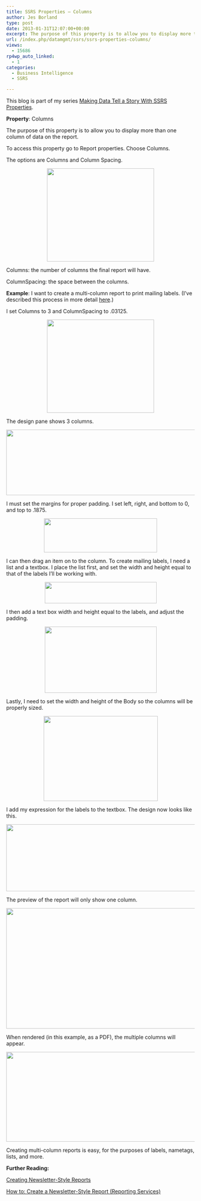 ```yaml
---
title: SSRS Properties – Columns
author: Jes Borland
type: post
date: 2013-01-31T12:07:00+00:00
excerpt: The purpose of this property is to allow you to display more than one column of data on the report.
url: /index.php/datamgmt/ssrs/ssrs-properties-columns/
views:
  - 15686
rp4wp_auto_linked:
  - 1
categories:
  - Business Intelligence
  - SSRS

---
```

This blog is part of my series [Making Data Tell a Story With SSRS Properties][1].

**Property**: Columns

The purpose of this property is to allow you to display more than one column of data on the report.

To access this property go to Report properties. Choose Columns.

The options are Columns and Column Spacing.

<p style="text-align: center;">
  <img src="/wp-content/uploads/users/grrlgeek/columns 1.png?mtime=1359640987" alt="" width="286" height="249" />
</p>

Columns: the number of columns the final report will have.

ColumnSpacing: the space between the columns.

**Example**: I want to create a multi-column report to print mailing labels. (I’ve described this process in more detail [here][2].)

I set Columns to 3 and ColumnSpacing to .03125.

<p style="text-align: center;">
  <img src="/wp-content/uploads/users/grrlgeek/columns 1.png?mtime=1359640987" alt="" width="286" height="249" />
</p>

The design pane shows 3 columns.

<p style="text-align: center;">
  <img src="/wp-content/uploads/users/grrlgeek/columns 2.png?mtime=1359640987" alt="" width="1231" height="175" />
</p>

I must set the margins for proper padding. I set left, right, and bottom to 0, and top to .1875.

<p style="text-align: center;">
  <img src="/wp-content/uploads/users/grrlgeek/columns 3.png?mtime=1359640987" alt="" width="302" height="91" />
</p>

I can then drag an item on to the column. To create mailing labels, I need a list and a textbox. I place the list first, and set the width and height equal to that of the labels I’ll be working with.

<p style="text-align: center;">
  <img src="/wp-content/uploads/users/grrlgeek/columns 4.png?mtime=1359640987" alt="" width="299" height="57" />
</p>

I then add a text box width and height equal to the labels, and adjust the padding.

<p style="text-align: center;">
  <img src="/wp-content/uploads/users/grrlgeek/columns 5.png?mtime=1359640987" alt="" width="299" height="177" />
</p>

Lastly, I need to set the width and height of the Body so the columns will be properly sized.

<p style="text-align: center;">
  <img src="/wp-content/uploads/users/grrlgeek/columns 6.png?mtime=1359640987" alt="" width="305" height="227" />
</p>

I add my expression for the labels to the textbox. The design now looks like this.

<p style="text-align: center;">
  <img src="/wp-content/uploads/users/grrlgeek/columns 7.png?mtime=1359640987" alt="" width="735" height="179" />
</p>

The preview of the report will only show one column.

<p style="text-align: center;">
  <img src="/wp-content/uploads/users/grrlgeek/columns 8.png?mtime=1359640987" alt="" width="682" height="322" />
</p>

When rendered (in this example, as a PDF), the multiple columns will appear.

<p style="text-align: center;">
  <img src="/wp-content/uploads/users/grrlgeek/columns 9.png?mtime=1359640987" alt="" width="933" height="240" />
</p>

Creating multi-column reports is easy, for the purposes of labels, nametags, lists, and more.

**Further Reading:**

[Creating Newsletter-Style Reports][3]

[How to: Create a Newsletter-Style Report (Reporting Services)][4]

 [1]: /index.php/DataMgmt/ssrs/making-data-tell-a-story
 [2]: /index.php/DataMgmt/ssrs/creating-mailing-labels-in-sql
 [3]: http://msdn.microsoft.com/en-us/library/ms155816(v=sql.100).aspx
 [4]: http://msdn.microsoft.com/en-us/library/ms159107(v=SQL.100).aspx